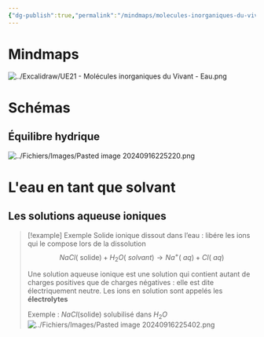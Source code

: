 ```yaml
---
{"dg-publish":true,"permalink":"/mindmaps/molecules-inorganiques-du-vivant-eau/","tags":["#mindmaps"],"noteIcon":""}
---
```


# Mindmaps
![../Excalidraw/UE21 - Molécules inorganiques du Vivant - Eau.png](/img/user/Excalidraw/UE21%20-%20Mol%C3%A9cules%20inorganiques%20du%20Vivant%20-%20Eau.png)
# Schémas
## Équilibre hydrique
![../Fichiers/Images/Pasted image 20240916225220.png](/img/user/Fichiers/Images/Pasted%20image%2020240916225220.png)
# L'eau en tant que solvant
## Les solutions aqueuse ioniques
> [!example] Exemple
> Solide ionique dissout dans l’eau : libére les ions qui le compose lors de la dissolution
> $$NaCl (\text{ solide}) + H_2O (\text{ \(solvant\)}) \longrightarrow Na^+(\text{ \(aq\)}) + Cl (\text{ \(aq\)})$$
> 
> Une solution aqueuse ionique est une solution qui contient autant de charges positives que de charges négatives : elle est dite électriquement neutre. Les ions en solution sont appelés les **électrolytes**
> 
> Exemple : $NaCl (\text{solide})$ solubilisé dans $H_2O$
> ![../Fichiers/Images/Pasted image 20240916225402.png](/img/user/Fichiers/Images/Pasted%20image%2020240916225402.png) 



